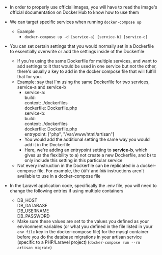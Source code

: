 - In order to properly use official images, you will have to read the image's official documentation on Docker Hub to know how to use them

- We can target specific services when running `docker-compose up`
  - Example
    - `docker-compose up -d [service-a] [service-b] [service-c]`

- You can set certain settings that you would normally set in a Dockerfile to essentially overwrite or add the settings inside of the Dockerfile
  - If you're using the same Dockerfile for multiple services, and want to add settings to it that would be used in one service but not the other, there's usually a key to add in the docker compose file that will fulfill that for you.
  - Example: say that I'm using the same Dockerfile for two services, service-a and service-b
    - service-a:  
        build:  
          context: ./dockerfiles  
          dockerfile: Dockerfile.php  
      service-b:  
        build:  
          context: ./dockerfiles  
          dockerfile: Dockerfile.php  
        entrypoint: ["php", "/var/www/html/artisan"]  
    - You would add the additional setting the same way you would add it in the Dockerfile
    - Here, we're adding an entrypoint setting to **service-b**, which gives us the flexibility to a) not create a new Dockerfile, and b) to only include this setting in this particular service
  - Not every instruction in the Dockerfile can be replicated in a docker-compose file. For example, the `COPY` and `RUN` instructions aren't available to use in a docker-compose file 

- In the Laravel application code, specifically the .env file, you will need to change the following entries if using multiple containers
  - DB_HOST  
    DB_DATABASE  
    DB_USERNAME  
    DB_PASSWORD  
  - Make sure these values are set to the values you defined as your environment variables (or what you defined in the file listed in your `env_file` key in the docker-compose file) for the mysql container before you do the database migrations in your artisan service (specific to a PHP/Laravel project) (`docker-compose run --rm artisan migrate`)
